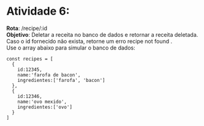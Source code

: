 # Atividade 6:  
**Rota**: /recipe/:id  
**Objetivo**: Deletar a receita no banco de dados e retornar a receita deletada. Caso o id fornecido não exista, retorne um erro recipe not found .  
Use o array abaixo para simular o banco de dados:  

```
const recipes = [  
  {  
    id:12345,  
    name:'farofa de bacon',  
    ingredientes:['farofa', 'bacon']  
  },  
  {  
    id:12346,  
    name:'ovo mexido',  
    ingredientes:['ovo']  
  }  
]
```